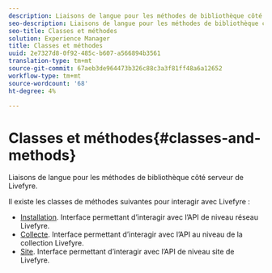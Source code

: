 ```yaml
---
description: Liaisons de langue pour les méthodes de bibliothèque côté serveur de Livefyre.
seo-description: Liaisons de langue pour les méthodes de bibliothèque côté serveur de Livefyre.
seo-title: Classes et méthodes
solution: Experience Manager
title: Classes et méthodes
uuid: 2e7327d8-0f92-485c-b607-a566894b3561
translation-type: tm+mt
source-git-commit: 67aeb3de964473b326c88c3a3f81ff48a6a12652
workflow-type: tm+mt
source-wordcount: '68'
ht-degree: 4%

---
```



# Classes et méthodes{#classes-and-methods}

Liaisons de langue pour les méthodes de bibliothèque côté serveur de Livefyre.

Il existe les classes de méthodes suivantes pour interagir avec Livefyre :

* [Installation](../c-installing-libraries/c-installing-libraries.md). Interface permettant d’interagir avec l’API de niveau réseau Livefyre.
* [Collecte](../c-installing-libraries/c-collection-methods.md#c_collection_methods). Interface permettant d’interagir avec l’API au niveau de la collection Livefyre.
* [Site](../c-installing-libraries/c-site-methods.md#c_site_methods). Interface permettant d’interagir avec l’API de niveau site de Livefyre.

